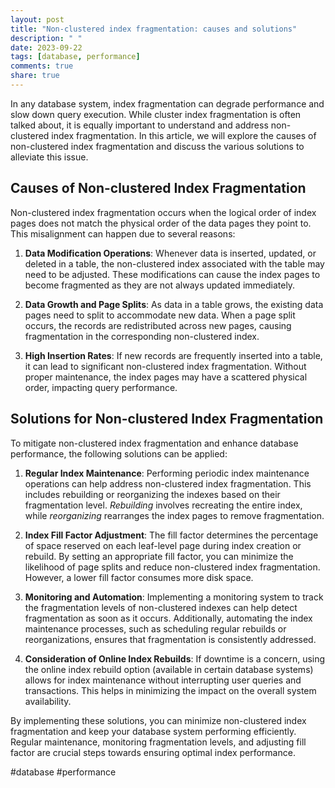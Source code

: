 ```yaml
---
layout: post
title: "Non-clustered index fragmentation: causes and solutions"
description: " "
date: 2023-09-22
tags: [database, performance]
comments: true
share: true
---
```


In any database system, index fragmentation can degrade performance and slow down query execution. While cluster index fragmentation is often talked about, it is equally important to understand and address non-clustered index fragmentation. In this article, we will explore the causes of non-clustered index fragmentation and discuss the various solutions to alleviate this issue.

## Causes of Non-clustered Index Fragmentation

Non-clustered index fragmentation occurs when the logical order of index pages does not match the physical order of the data pages they point to. This misalignment can happen due to several reasons:

1. **Data Modification Operations**: Whenever data is inserted, updated, or deleted in a table, the non-clustered index associated with the table may need to be adjusted. These modifications can cause the index pages to become fragmented as they are not always updated immediately.

2. **Data Growth and Page Splits**: As data in a table grows, the existing data pages need to split to accommodate new data. When a page split occurs, the records are redistributed across new pages, causing fragmentation in the corresponding non-clustered index.

3. **High Insertion Rates**: If new records are frequently inserted into a table, it can lead to significant non-clustered index fragmentation. Without proper maintenance, the index pages may have a scattered physical order, impacting query performance.

## Solutions for Non-clustered Index Fragmentation

To mitigate non-clustered index fragmentation and enhance database performance, the following solutions can be applied:

1. **Regular Index Maintenance**: Performing periodic index maintenance operations can help address non-clustered index fragmentation. This includes rebuilding or reorganizing the indexes based on their fragmentation level. *Rebuilding* involves recreating the entire index, while *reorganizing* rearranges the index pages to remove fragmentation.

2. **Index Fill Factor Adjustment**: The fill factor determines the percentage of space reserved on each leaf-level page during index creation or rebuild. By setting an appropriate fill factor, you can minimize the likelihood of page splits and reduce non-clustered index fragmentation. However, a lower fill factor consumes more disk space.

3. **Monitoring and Automation**: Implementing a monitoring system to track the fragmentation levels of non-clustered indexes can help detect fragmentation as soon as it occurs. Additionally, automating the index maintenance processes, such as scheduling regular rebuilds or reorganizations, ensures that fragmentation is consistently addressed.

4. **Consideration of Online Index Rebuilds**: If downtime is a concern, using the online index rebuild option (available in certain database systems) allows for index maintenance without interrupting user queries and transactions. This helps in minimizing the impact on the overall system availability.

By implementing these solutions, you can minimize non-clustered index fragmentation and keep your database system performing efficiently. Regular maintenance, monitoring fragmentation levels, and adjusting fill factor are crucial steps towards ensuring optimal index performance.

#database #performance